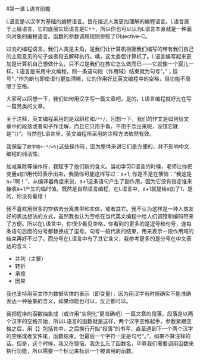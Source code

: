#第一章    L语言前瞻

L语言是以汉字为基础的编程语言。旨在接近人类更加理解的编程语言。L语言属于上层语言，它的底层实现语言是C++，所以你也可以认为L语言本身就是一种面向对象的编程语言。函数的参数调用规则参照了Objective-C。

过去的编程语言，我们人类是主角，是我们让计算机根据我们编写的带有我们自己的主观意见的句子或者段去解释执行。噢，这太委屈计算机了。L语言编写起来更加是计算机自己想做什么，只不过是我们在教它怎么做而已——它就像一个婴儿一样。L语言是采用中文编程，则一条语句段（作用域）结束就为句号“。”；逗号“，”作为断句即使语句更加清晰，它的作用好比英文编程中的空格，但功能不局限于空格。

大家可以回想一下，我们如何用汉字写一篇文章吧，是的，L语言编程就好比在写一篇另类的文章。

关于注释，英文编程采用的是双斜杠和`/**/`，回想一下，我们的作文是如何给文章中的段落或者句子作注解，而且它只用于看，不用于念出来呢，没错它就是“（）”。当然在L语言里，英文编程所采用的注释方法依然有效。

我保留了`数字和+-*/=%|`这些操作符，因为整体来讲它们是方便的，并不影响中文编程的纯洁性。

加减乘除等操作符，我赋予了他们新的含义。当初学习C语言的时候，老师让你把变量a加1用代码表示出来，我猜你可能这样写过：a+1; 你是不是在懊恼：“我这是a+1啊！”，从编译器角度来说，a+1这条语句产生了副作用，因为它没有指定谁来接收a+1产生的临时值。既然是自然语言编程，在L语言中，a+1就是给a加了1，是的，你没有看错！

我不喜欢用很多的空格去分离类型和实体，或者其它。我不认为这样是一种人类友好的表达想法的方式，虽然我也认为空格在当代英文编程中给人们调错和编码带来了方便。所以在L语言中，你很少看见空格，你看到的更多的是逗号和句号，连每条语句后面的分号都替换成了逗号。句号一般代表的结束，用来表示一段作用域的结束再好不过了。而分号在L语言中有了其它含义，我参考更多的是分号在中文表达的含义：

* 并列（主要）
* 转折
* 承接
* 因果

我也支持用英文作为数据实体的表示（即变量），因为用汉字有时候确实不能准确表达一种抽象的含义，如果你能也可以，反正都可以。

我把程序的函数抽象成（或许用“实例化”更准确吧）一篇文章的段落，段落是以两个汉字的空格开始，所以L语言的函数就是这样，两个汉字空格起手，参数紧跟空格之后，用【】包括其中，之后换行开始“段落”的书写，直至遇到下一个两个汉字的空格或者文件尾，函数结束。但最后一个字符一定是句号“。”，如果不算注释的话。但是，这个时候，我又在懊恼，我怎么忘了函数名，毕竟我们需要调用函数来执行功能，所以需要一个标记来标识一个被调用的函数。
